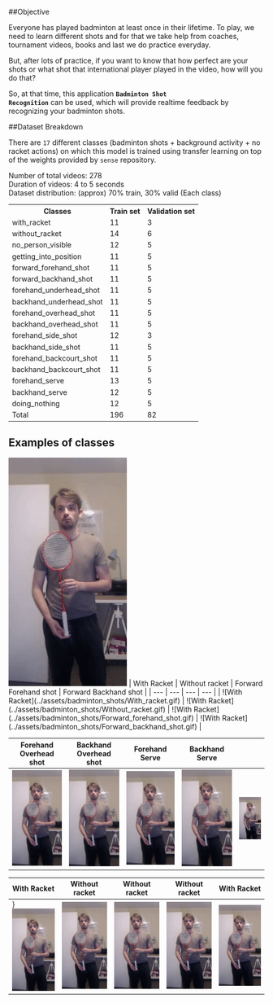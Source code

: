##Objective

Everyone has played badminton at least once in their lifetime. To play, we need to learn different shots and for that
we take help from coaches, tournament videos, books and last we do practice everyday.

But, after lots of practice, if you want to know that how perfect are your shots or what shot that international
player played in the video, how will you do that?

So, at that time, this application <b><code>Badminton Shot Recognition</code></b> can be used, which will provide realtime feedback by
recognizing your badminton shots.


##Dataset Breakdown

There are <code>17</code> different classes (badminton shots + background activity + no racket actions) on which this model is
trained using transfer learning on top of the weights provided by <code>sense</code> repository.

Number of total videos: 278<br/>
Duration of videos: 4 to 5 seconds<br/>
Dataset distribution: (approx) 70% train, 30% valid (Each class)<br/>

<table>
    <tr>
        <th>Classes</th>
        <th>Train set</th>
        <th>Validation set</th>
    </tr>
    <tr>
        <td>with_racket</td>
        <td>11</td>
        <td>3</td>
    </tr>
    <tr>
        <td>without_racket</td>
        <td>14</td>
        <td>6</td>
    </tr>
    <tr>
        <td>no_person_visible</td>
        <td>12</td>
        <td>5</td>
    </tr>
    <tr>
        <td>getting_into_position</td>
        <td>11</td>
        <td>5</td>
    </tr>
    <tr>
        <td>forward_forehand_shot</td>
        <td>11</td>
        <td>5</td>
    </tr>    
    <tr>
        <td>forward_backhand_shot</td>
        <td>11</td>
        <td>5</td>
    </tr>    
    <tr>
        <td>forehand_underhead_shot</td>
        <td>11</td>
        <td>5</td>
    </tr>    
    <tr>
        <td>backhand_underhead_shot</td>
        <td>11</td>
        <td>5</td>
    </tr>    
    <tr>
        <td>forehand_overhead_shot</td>
        <td>11</td>
        <td>5</td>
    </tr>    
    <tr>
        <td>backhand_overhead_shot</td>
        <td>11</td>
        <td>5</td>
    </tr>    
    <tr>
        <td>forehand_side_shot</td>
        <td>12</td>
        <td>3</td>
    </tr>    
    <tr>
        <td>backhand_side_shot</td>
        <td>11</td>
        <td>5</td>
    </tr>    
    <tr>
        <td>forehand_backcourt_shot</td>
        <td>11</td>
        <td>5</td>
    </tr>    
    <tr>
        <td>backhand_backcourt_shot</td>
        <td>11</td>
        <td>5</td>
    </tr>
    <tr>
        <td>forehand_serve</td>
        <td>13</td>
        <td>5</td>
    </tr>
    <tr>
        <td>backhand_serve</td>
        <td>12</td>
        <td>5</td>
    </tr>
    <tr>
        <td>doing_nothing</td>
        <td>12</td>
        <td>5</td>
    </tr>
    <tr>
        <td>Total</td>
        <td>196</td>
        <td>82</td>
    </tr>
</table>


## Examples of classes
<img src="../assets/badminton_shots/With_racket.gif" alt="With racket">
| With Racket | Without racket | Forward Forehand shot | Forward Backhand shot |
| --- | --- | --- | --- |
| ![With Racket](../assets/badminton_shots/With_racket.gif) | ![With Racket](../assets/badminton_shots/Without_racket.gif) | ![With Racket](../assets/badminton_shots/Forward_forehand_shot.gif) | ![With Racket](../assets/badminton_shots/Forward_backhand_shot.gif) |

| Forehand Overhead shot | Backhand Overhead shot | Forehand Serve | Backhand Serve |  |
| --- | --- | --- | --- | --- |
| ![With Racket](../assets/badminton_shots/With_racket.gif) | ![With Racket](../assets/badminton_shots/With_racket.gif) | ![With Racket](../assets/badminton_shots/With_racket.gif) | ![With Racket](../assets/badminton_shots/With_racket.gif) | ![With Racket](../assets/badminton_shots/With_racket.gif) |

| With Racket | Without racket | Without racket | Without racket | With Racket |
| --- | --- | --- | --- | --- |
| }![With Racket](../assets/badminton_shots/With_racket.gif) | ![With Racket](../assets/badminton_shots/With_racket.gif) | ![With Racket](../assets/badminton_shots/With_racket.gif) | ![With Racket](../assets/badminton_shots/With_racket.gif) | ![With Racket](../assets/badminton_shots/With_racket.gif) |


